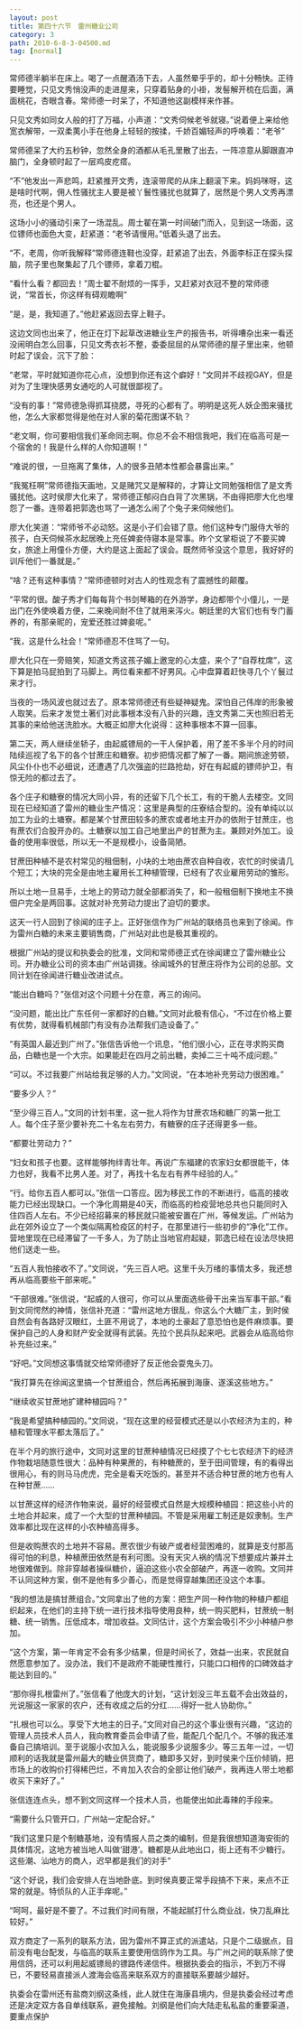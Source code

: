 ```yaml
---
layout: post
title: 第四十六节　雷州糖业公司
category: 3
path: 2010-6-8-3-04500.md
tag: [normal]
---
```


常师德半躺半在床上。喝了一点醒酒汤下去，人虽然晕乎乎的，却十分畅快。正待要睡觉，只见文秀悄没声的走进屋来，只穿着贴身的小褂，发髻解开梳在后面，满面桃花，杏眼含春。常师德一时呆了，不知道他这副模样来作甚。

只见文秀如同女人般的打了万福，小声道：“文秀伺候老爷就寝。”说着便上来给他宽衣解带，一双柔荑小手在他身上轻轻的按揉，千娇百媚轻声的呼唤着：“老爷”

常师德呆了大约五秒钟，忽然全身的酒都从毛孔里散了出去，一阵凉意从脚跟直冲脑门，全身顿时起了一层鸡皮疙瘩。

“不”他发出一声悲鸣，赶紧推开文秀，连滚带爬的从床上翻滚下来。妈妈咪呀，这是啥时代啊，佣人性骚扰主人要是被丫鬟性骚扰也就算了，居然是个男人文秀再漂亮，也还是个男人。

这场小小的骚动引来了一场混乱。周士翟在第一时间破门而入，见到这一场面，这位镖师也面色大变，赶紧道：“老爷请慢用。”低着头退了出去。

“不，老周，你听我解释”常师德连鞋也没穿，赶紧追了出去，外面李标正在探头探脑，院子里也聚集起了几个镖师，拿着刀棍。

“看什么看？都回去！”周士翟不耐烦的一挥手，又赶紧对衣冠不整的常师德说，“常首长，你这样有碍观瞻啊”

“是，是，我知道了。”他赶紧返回去穿上鞋子。

这边文同也出来了，他正在灯下起草改进糖业生产的报告书，听得嘈杂出来一看还没闹明白怎么回事，只见文秀衣衫不整，委委屈屈的从常师德的屋子里出来，他顿时起了误会，沉下了脸：

“老常，平时就知道你花心点，没想到你还有这个癖好！”文同并不歧视GAY，但是对为了生理快感男女通吃的人可就很鄙视了。

“没有的事！”常师德急得抓耳挠腮，寻死的心都有了。明明是这死人妖企图来骚扰他，怎么大家都觉得是他在对人家的菊花图谋不轨？

“老文啊，你可要相信我们革命同志啊。你总不会不相信我吧，我们在临高可是一个宿舍的！我是什么样的人你知道啊！”

“难说的很，一旦拖离了集体，人的很多丑陋本性都会暴露出来。”

“我冤枉啊”常师德指天画地，又是赌咒又是解释的，才算让文同勉强相信了是文秀骚扰他。这时侯廖大化来了，常师德正郁闷白白背了次黑锅，不由得把廖大化也埋怨了一番。连带着把郭逸也骂了一通怎么闹了个兔子来伺候他们。

廖大化笑道：“常师爷不必动怒。这是小子们会错了意。他们这种专门服侍大爷的孩子，白天伺候茶水起居晚上充任婢妾侍寝本是常事。昨个文掌柜说了不要买婢女，旅途上用僮仆方便，大约是这上面起了误会。既然师爷没这个意思，我好好的训斥他们一番就是。”

“啥？还有这种事情？”常师德顿时对古人的性观念有了震撼性的颠覆。

“平常的很。酸子秀才们每每背个书剑琴箱的在外游学，身边都带个小僮儿，一是出门在外使唤着方便，二来晚间耐不住了就用来泻火。朝廷里的大官们也有专门蓄养的，有那亲昵的，宠爱还胜过婢妾呢。”

“我，这是什么社会！”常师德忍不住骂了一句。

廖大化只在一旁赔笑，知道文秀这孩子媚上邀宠的心太盛，来个了“自荐枕席”，这下算是拍马屁拍到了马脚上。两位看来都不好男风。心中盘算着赶快寻几个丫鬟过来才行。

当夜的一场风波也就过去了。原本常师德还有些疑神疑鬼。深怕自己伟岸的形象被人取笑。后来才发觉土著们对此事根本没有八卦的兴趣，连文秀第二天也照旧若无其事的来给他送洗脸水。大概正如廖大化说得：这种事根本不算一回事。

第二天，两人继续坐轿子，由起威镖局的一干人保护着，用了差不多半个月的时间陆续巡视了名下的各个甘蔗庄和糖寮。初步把情况都了解了一番。期间旅途劳顿，风尘仆仆也不必细说，还遭遇了几次强盗的拦路抢劫，好在有起威的镖师护卫，有惊无险的都过去了。

各个庄子和糖寮的情况大同小异，有的还留下几个长工，有的干脆人去楼空。文同现在已经知道了雷州的糖业生产情况：这里是典型的庄寮结合型的。没有单纯以以加工为业的土塘寮。都是某个甘蔗田较多的蔗农或者地主开办的依附于甘蔗庄，也有蔗农们合股开办的。土糖寮以加工自己地里出产的甘蔗为主。兼顾对外加工。设备的使用率很低，所以无一不是规模小，设备简陋。

甘蔗田种植不是农村常见的租佃制，小块的土地由蔗农自种自收，农忙的时侯请几个短工；大块的完全是由地主雇用长工种植管理，已经有了农业雇用劳动的雏形。

所以土地一旦易手，土地上的劳动力就全部都消失了，和一般租佃制下换地主不换佃户完全是两回事。这就对补充劳动力提出了迫切的要求。

这天一行人回到了徐闻的庄子上。正好张信作为广州站的联络员也来到了徐闻。作为雷州白糖的未来主要销售商，广州站对此也是极其重视的。

根据广州站的提议和执委会的批准，文同和常师德正式在徐闻建立了雷州糖业公司。开办糖业公司的资本由广州站调拨。徐闻城外的甘蔗庄将作为公司的总部。文同计划在徐闻进行糖业改进试点。

“能出白糖吗？”张信对这个问题十分在意，再三的询问。

“没问题，能出比广东任何一家都好的白糖。”文同对此极有信心，“不过在价格上要有优势，就得看机械部门有没有办法帮我们造设备了。”

“有英国人最近到广州了。”张信告诉他一个讯息，“他们很小心，正在寻求购买商品，白糖也是一个大宗。如果能赶在四月之前出糖，卖掉二三十吨不成问题。”

“可以。不过我要广州站给我足够的人力。”文同说，“在本地补充劳动力很困难。”

“要多少人？”

“至少得三百人。”文同的计划书里，这一批人将作为甘蔗农场和糖厂的第一批工人。每个庄子至少要补充二十名左右劳力，有糖寮的庄子还得更多一些。

“都要壮劳动力？”

“妇女和孩子也要。这样能够拘绊青壮年。再说广东福建的农家妇女都很能干，体力也好，我看不比男人差。对了，再找十名左右有养牛经验的人。”

“行。给你五百人都可以。”张信一口答应。因为移民工作的不断进行，临高的接收能力已经出现缺口。一个净化周期是40天，而临高的检疫营地总共也只能同时入住四百人左右。不少已经招募来的移民就只能被安置在广州，等候发运。广州站为此在郊外设立了一个类似隔离检疫区的村子，在那里进行一些初步的“净化”工作。营地里现在已经滞留了一千多人，为了防止当地官府起疑，郭逸已经在设法尽快把他们送走一些。

“五百人我怕接收不了。”文同说，“先三百人吧。这里千头万绪的事情太多，我还想再从临高要些干部来呢。”

“干部很难。”张信说，“起威的人很可，你可以从里面选些骨干出来当军事干部。”看到文同愕然的神情，张信补充道：“雷州这地方很乱，你这么个大糖厂主，到时侯自然会有各路好汉眼红，土匪不用说了，本地的土豪起了意恐怕也是件麻烦事。要保护自己的人身和财产安全就得有武装。先拉个民兵队起来吧。武器会从临高给你补充些过来。”

“好吧。”文同想这事情就交给常师德好了反正他会耍鬼头刀。

“我打算先在徐闻这里搞一个甘蔗组合，然后再拓展到海康、遂溪这些地方。”

“继续收买甘蔗地扩建种植园吗？”

“我是希望搞种植园的。”文同说，“现在这里的经营模式还是以小农经济为主的，种植和管理水平都太落后了。”

在半个月的旅行途中，文同对这里的甘蔗种植情况已经摸了个七七农经济下的经济作物栽培随意性很大：品种有种果蔗的，有种糖蔗的，至于田间管理，有的看得出很用心，有的则马马虎虎，完全是看天吃饭的。甚至并不适合种甘蔗的地方也有人在种甘蔗……

以甘蔗这样的经济作物来说，最好的经营模式自然是大规模种植园：把这些小片的土地合并起来，成了一个大型的甘蔗种植园。不管是采用雇工制还是奴隶制。生产效率都比现在这样的小农种植高得多。

但是收购蔗农的土地并不容易。蔗农很少有破产或者经营困难的，就算是支付那高得可怕的利息，种植蔗田依然是有利可图。没有天灾人祸的情况下想要成片兼并土地很难做到。除非穿越者操纵糖价，逼迫这些小农全部破产，再逐一收购。文同并不认同这种方案，倒不是他有多少善心，而是觉得穿越集团还没这个本事。

“我的想法是搞甘蔗组合。”文同拿出了他的方案：把生产同一种作物的种植户都组织起来，在他们的主持下统一进行技术指导使用良种，统一购买肥料，甘蔗统一制糖、统一销售。压低成本，增加收益。文同估计，这个方案会吸引不少小种植户参加。

“这个方案，第一年肯定不会有多少结果，但是时间长了，效益一出来，农民就自然愿意参加了。没办法，我们不是政府不能硬性推行，只能口口相传的口碑效益才能达到目的。”

“那你得扎根雷州了。”张信看了他庞大的计划，“这计划没三年五载不会出效益的，光说服这一家家的农户，还有收成之后的分红……得好一批人协助你。”

“扎根也可以么。享受下大地主的日子。”文同对自己的这个事业很有兴趣，“这边的管理人员技术人员人，我向教育委员会申请了些，能配几个配几个。不够的我还准备自己搞培训。至于说服小农加入么，能说服多少说服多少。等三五年一过，一切顺利的话我就是雷州最大的糖业供货商了，糖即多又好，到时侯来个压价倾销，把市场上的收购价打得稀巴烂，不肯加入农合的全部让他们破产，我再连人带土地都收买下来好了。”

张信连连点头，想不到文同这样一个技术人员，也能使出如此毒辣的手段来。

“需要什么只管开口，广州站一定配合好。”

“我们这里只是个制糖基地，没有情报人员之类的编制，但是我很想知道海安街的具体情况，这地方被当地人叫做‘甜港’。糖都是从此地出口，街上还有不少糖行。这些潮、汕地方的商人，迟早都是我们的对手”

“这个好说，我们会安排人在当地卧底。到时侯真要正常手段搞不下来，来点不正常的就是。特侦队的人正手痒呢。”

“呵呵，最好是不要了。不过我们时间有限，不能起腻打什么商业战，快刀乱麻比较好。”

双方商定了一系列的联系方法，因为雷州不算正式的派遣站，只是个二级据点，目前没有电台配发，与临高的联系主要使用信鸽作为工具。与广州之间的联系除了使用信鸽，还可以利用起威镖局的镖路传递信件。根据执委会的指示，不到万不得已，不要轻易直接派人渡海会临高来联系双方的直接联系要越少越好。

执委会在雷州还有盐商刘纲这条线，此人就住在海康县境内，但是执委会经过考虑还是决定双方各自单线联系，避免接触。刘纲是他们向大陆走私私盐的重要渠道，要重点保护